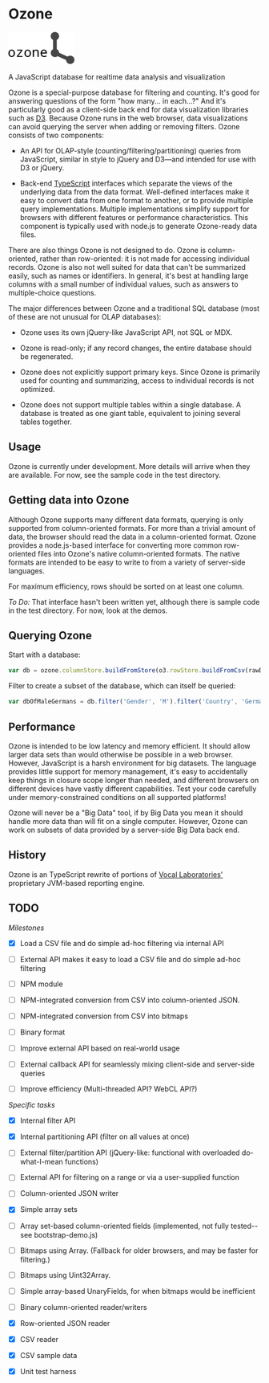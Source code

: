 Ozone
=====

![Ozone](icons/ozone-64.png "Ozone")

A JavaScript database for realtime data analysis and visualization

Ozone is a special-purpose database for filtering and counting. It's good for answering questions of the form "how many... in each...?"  And it's particularly good as a client-side back end for data visualization libraries such as [D3](http://d3js.org/).  Because Ozone runs in the web browser, data visualizations can avoid querying the server when adding or removing filters.  Ozone consists of two components:

  * An API for OLAP-style (counting/filtering/partitioning) queries from JavaScript, similar in style to jQuery and D3—and intended for use with D3 or jQuery.

  * Back-end [TypeScript](http://www.typescriptlang.org/) interfaces which separate the views of the underlying data from the data format.  Well-defined interfaces make it easy to convert data from one format to another, or to provide multiple query implementations.  Multiple implementations simplify support for browsers with different features or performance characteristics.  This component is typically used with node.js to generate Ozone-ready data files.

There are also things Ozone is not designed to do.  Ozone is column-oriented, rather than row-oriented: it is not made for accessing individual records.  Ozone is also not well suited for data that can't be summarized easily, such as names or identifiers.  In general, it's best at handling large columns with a small number of individual values, such as answers to multiple-choice questions.

The major differences between Ozone and a traditional SQL database (most of these are not unusual for OLAP databases):

* Ozone uses its own jQuery-like JavaScript API, not SQL or MDX.

* Ozone is read-only;  if any record changes, the entire database should be regenerated.

* Ozone does not explicitly support primary keys.  Since Ozone is primarily used for counting and summarizing, access to individual records is not optimized.

* Ozone does not support multiple tables within a single database.  A database is treated as one giant table, equivalent to joining several tables together.

Usage
-----

Ozone is currently under development.  More details will arrive when they are available.  For now, see the sample code
in the test directory.

Getting data into Ozone
-----------------------

Although Ozone supports many different data formats, querying is only supported from column-oriented formats.  For more than a trivial amount of data, the browser should read the data in a column-oriented format.  Ozone provides a node.js-based interface for converting more common row-oriented files into Ozone's native column-oriented formats.  The native formats are intended to be easy to write to from a variety of server-side languages.

For maximum efficiency, rows should be sorted on at least one column.

*To Do:*  That interface hasn't been written yet, although there is sample code in the test directory.  For now, look at the demos.

Querying Ozone
--------------

Start with a database:

```JavaScript
var db = ozone.columnStore.buildFromStore(o3.rowStore.buildFromCsv(rawData));
```

Filter to create a subset of the database, which can itself be queried:

```JavaScript
var dbOfMaleGermans = db.filter('Gender', 'M').filter('Country', 'Germany');
```



Performance
-----------

Ozone is intended to be low latency and memory efficient.  It should allow larger data sets than would otherwise be possible in a web browser.  However, JavaScript is a harsh environment for big datasets.  The language provides little support for memory management, it's easy to accidentally keep things in closure scope longer than needed, and different browsers on different devices have vastly different capabilities.  Test your code carefully under memory-constrained conditions on all supported platforms!

Ozone will never be a "Big Data" tool, if by Big Data you mean it should handle more data than will fit on a single computer. However, Ozone can work on subsets of data provided by a server-side Big Data back end.

History
-------

Ozone is an TypeScript rewrite of portions of [Vocal Laboratories'](http://www.vocalabs.com/) proprietary JVM-based reporting engine.

TODO
----

*Milestones*

- [X] Load a CSV file and do simple ad-hoc filtering via internal API

- [ ] External API makes it easy to load a CSV file and do simple ad-hoc filtering

- [ ] NPM module

- [ ] NPM-integrated conversion from CSV into column-oriented JSON.

- [ ] NPM-integrated conversion from CSV into bitmaps

- [ ] Binary format

- [ ] Improve external API based on real-world usage

- [ ] External callback API for seamlessly mixing client-side and server-side queries

- [ ] Improve efficiency (Multi-threaded API?  WebCL API?)

*Specific tasks*

- [X] Internal filter API

- [X] Internal partitioning API (filter on all values at once)

- [ ] External filter/partition API (jQuery-like: functional with overloaded do-what-I-mean functions)

- [ ] External API for filtering on a range or via a user-supplied function

- [ ] Column-oriented JSON writer

- [X] Simple array sets

- [ ] Array set-based column-oriented fields (implemented, not fully tested-- see bootstrap-demo.js)

- [ ] Bitmaps using Array.  (Fallback for older browsers, and may be faster for filtering.)

- [ ] Bitmaps using Uint32Array.

- [ ] Simple array-based UnaryFields, for when bitmaps would be inefficient

- [ ] Binary column-oriented reader/writers

- [X] Row-oriented JSON reader

- [X] CSV reader

- [X] CSV sample data

- [X] Unit test harness

